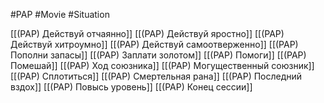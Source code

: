 #PAP #Movie #Situation 

[[(PAP) Действуй отчаянно]]
[[(PAP) Действуй яростно]]
[[(PAP) Действуй хитроумно]]
[[(PAP) Действуй самоотверженно]]
[[(PAP) Пополни запасы]]
[[(PAP) Заплати золотом]]
[[(PAP) Помоги]]
[[(PAP) Помешай]]
[[(PAP) Ход союзника]]
[[(PAP) Могущественный союзник]]
[[(PAP) Сплотиться]]
[[(PAP) Смертельная рана]]
[[(PAP) Последний вздох]]
[[(PAP) Повысь уровень]]
[[(PAP) Конец сессии]]














